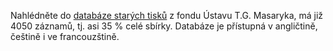 Nahlédněte do [databáze starých tisků](http://oldprint.mua.cas.cz/) z fondu
Ústavu T.G. Masaryka, má již 4050 záznamů, tj. asi 35 % celé sbírky. Databáze
je přístupná v angličtině, češtině i ve francouzštině.

